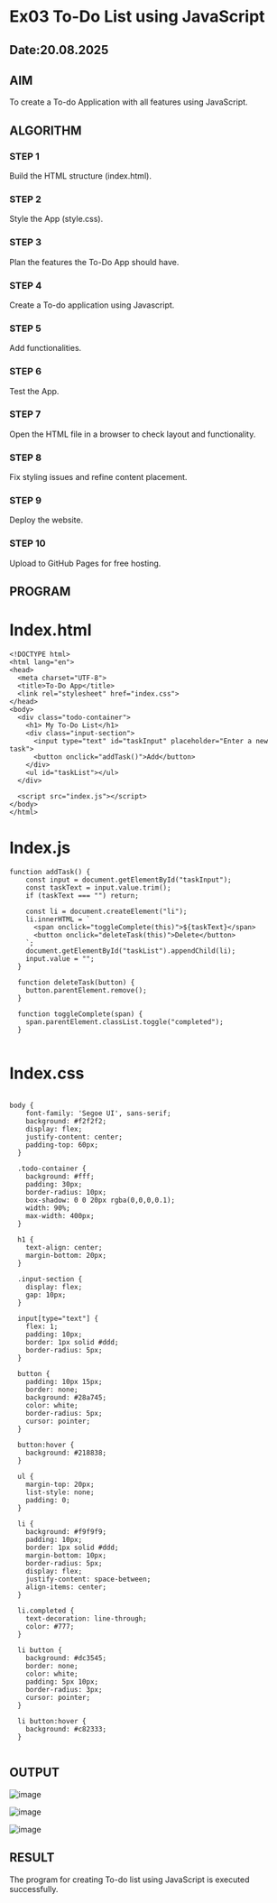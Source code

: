 # Ex03 To-Do List using JavaScript
## Date:20.08.2025

## AIM
To create a To-do Application with all features using JavaScript.

## ALGORITHM
### STEP 1
Build the HTML structure (index.html).

### STEP 2
Style the App (style.css).

### STEP 3
Plan the features the To-Do App should have.

### STEP 4
Create a To-do application using Javascript.

### STEP 5
Add functionalities.

### STEP 6
Test the App.

### STEP 7
Open the HTML file in a browser to check layout and functionality.

### STEP 8
Fix styling issues and refine content placement.

### STEP 9
Deploy the website.

### STEP 10
Upload to GitHub Pages for free hosting.

## PROGRAM

# Index.html

```
<!DOCTYPE html>
<html lang="en">
<head>
  <meta charset="UTF-8">
  <title>To-Do App</title>
  <link rel="stylesheet" href="index.css">
</head>
<body>
  <div class="todo-container">
    <h1> My To-Do List</h1>
    <div class="input-section">
      <input type="text" id="taskInput" placeholder="Enter a new task">
      <button onclick="addTask()">Add</button>
    </div>
    <ul id="taskList"></ul>
  </div>

  <script src="index.js"></script>
</body>
</html>

```
# Index.js
````
function addTask() {
    const input = document.getElementById("taskInput");
    const taskText = input.value.trim();
    if (taskText === "") return;
  
    const li = document.createElement("li");
    li.innerHTML = `
      <span onclick="toggleComplete(this)">${taskText}</span>
      <button onclick="deleteTask(this)">Delete</button>
    `;
    document.getElementById("taskList").appendChild(li);
    input.value = "";
  }
  
  function deleteTask(button) {
    button.parentElement.remove();
  }
  
  function toggleComplete(span) {
    span.parentElement.classList.toggle("completed");
  }
  

````
# Index.css
```

body {
    font-family: 'Segoe UI', sans-serif;
    background: #f2f2f2;
    display: flex;
    justify-content: center;
    padding-top: 60px;
  }
  
  .todo-container {
    background: #fff;
    padding: 30px;
    border-radius: 10px;
    box-shadow: 0 0 20px rgba(0,0,0,0.1);
    width: 90%;
    max-width: 400px;
  }
  
  h1 {
    text-align: center;
    margin-bottom: 20px;
  }
  
  .input-section {
    display: flex;
    gap: 10px;
  }
  
  input[type="text"] {
    flex: 1;
    padding: 10px;
    border: 1px solid #ddd;
    border-radius: 5px;
  }
  
  button {
    padding: 10px 15px;
    border: none;
    background: #28a745;
    color: white;
    border-radius: 5px;
    cursor: pointer;
  }
  
  button:hover {
    background: #218838;
  }
  
  ul {
    margin-top: 20px;
    list-style: none;
    padding: 0;
  }
  
  li {
    background: #f9f9f9;
    padding: 10px;
    border: 1px solid #ddd;
    margin-bottom: 10px;
    border-radius: 5px;
    display: flex;
    justify-content: space-between;
    align-items: center;
  }
  
  li.completed {
    text-decoration: line-through;
    color: #777;
  }
  
  li button {
    background: #dc3545;
    border: none;
    color: white;
    padding: 5px 10px;
    border-radius: 3px;
    cursor: pointer;
  }
  
  li button:hover {
    background: #c82333;
  }
  

```

## OUTPUT

![image](https://github.com/user-attachments/assets/03f1fbbd-1732-4927-8d03-57fa58f76d33)


![image](https://github.com/user-attachments/assets/8aa2895f-0e20-4a87-9584-7f64d0085a4a)


![image](https://github.com/user-attachments/assets/8b02e092-15aa-4257-adfd-c37767271dc6)

## RESULT
The program for creating To-do list using JavaScript is executed successfully.
